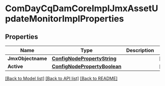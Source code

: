 # ComDayCqDamCoreImplJmxAssetUpdateMonitorImplProperties

## Properties
Name | Type | Description | Notes
------------ | ------------- | ------------- | -------------
**JmxObjectname** | [**ConfigNodePropertyString**](configNodePropertyString.md) |  | [optional] 
**Active** | [**ConfigNodePropertyBoolean**](configNodePropertyBoolean.md) |  | [optional] 

[[Back to Model list]](../README.md#documentation-for-models) [[Back to API list]](../README.md#documentation-for-api-endpoints) [[Back to README]](../README.md)


